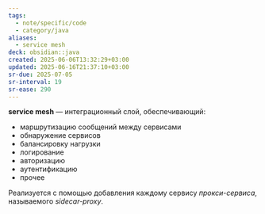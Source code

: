 ```yaml
---
tags:
  - note/specific/code
  - category/java
aliases:
  - service mesh
deck: obsidian::java
created: 2025-06-06T13:32:29+03:00
updated: 2025-06-16T21:37:10+03:00
sr-due: 2025-07-05
sr-interval: 19
sr-ease: 290
---
```


**service mesh**
—
интеграционный слой, обеспечивающий:
- маршрутизацию сообщений между сервисами
- обнаружение сервисов
- балансировку нагрузки
- логирование
- авторизацию
- аутентификацию
- прочее

Реализуется с помощью добавления каждому сервису *прокси-сервиса*, называемого *sidecar-proxy*.
